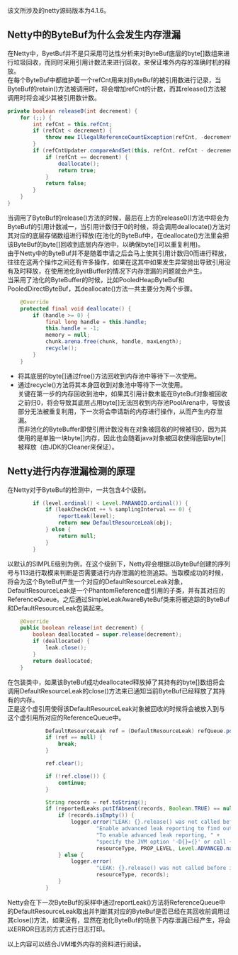 该文所涉及的netty源码版本为4.1.6。      

## Netty中的ByteBuf为什么会发生内存泄漏
在Netty中，ByetBuf并不是只采用可达性分析来对ByteBuf底层的byte[]数组来进行垃圾回收，而同时采用引用计数法来进行回收，来保证堆外内存的准确时机的释放。    
在每个ByteBuf中都维护着一个refCnt用来对ByteBuf的被引用数进行记录，当ByteBuf的retain()方法被调用时，将会增加refCnt的计数，而其release()方法被调用时将会减少其被引用数计数。     
```Java
private boolean release0(int decrement) {
    for (;;) {
        int refCnt = this.refCnt;
        if (refCnt < decrement) {
            throw new IllegalReferenceCountException(refCnt, -decrement);
        }
        if (refCntUpdater.compareAndSet(this, refCnt, refCnt - decrement)) {
            if (refCnt == decrement) {
                deallocate();
                return true;
            }
            return false;
        }
    }
}
```
当调用了ByteBuf的release()方法的时候，最后在上方的release0()方法中将会为ByteBuf的引用计数减一，当引用计数归于0的时候，将会调用deallocate()方法对其对应的底层存储数组进行释放(在池化的ByteBuf中，在deallocate()方法里会把该ByteBuf的byte[]回收到底层内存池中，以确保byte[]可以重复利用)。     
由于Netty中的ByteBuf并不是随着申请之后会马上使其引用计数归0而进行释放，往往在这两个操作之间还有许多操作，如果在这其中如果发生异常抛出导致引用没有及时释放，在使用池化ByetBuffer的情况下内存泄漏的问题就会产生。      
当采用了池化的ByteBuffer的时候，比如PooledHeapByteBuf和PooledDirectByteBuf，其deallocate()方法一共主要分为两个步骤。   
```Java
    @Override
    protected final void deallocate() {
        if (handle >= 0) {
            final long handle = this.handle;
            this.handle = -1;
            memory = null;
            chunk.arena.free(chunk, handle, maxLength);
            recycle();
        }
    }
```  
- 将其底层的byte[]通过free()方法回收到内存池中等待下一次使用。   
- 通过recycle()方法将其本身回收到对象池中等待下一次使用。   
关键在第一步的内存回收到池中，如果其引用计数未能在ByteBuf对象被回收之前归0，将会导致其底层占用byte[]无法回收到内存池PoolArena中，导致该部分无法被重复利用，下一次将会申请新的内存进行操作，从而产生内存泄漏。         
而非池化的ByteBuffer即使引用计数没有在对象被回收的时候被归0，因为其使用的是单独一块byte[]内存，因此也会随着java对象被回收使得底层byte[]被释放（由JDK的Cleaner来保证）。     

## Netty进行内存泄漏检测的原理
在Netty对于ByteBuf的检测中，一共包含4个级别。
```Java
        if (level.ordinal() < Level.PARANOID.ordinal()) {
            if (leakCheckCnt ++ % samplingInterval == 0) {
                reportLeak(level);
                return new DefaultResourceLeak(obj);
            } else {
                return null;
            }
        }
```
以默认的SIMPLE级别为例，在这个级别下，Netty将会根据以ByteBuf创建的序列号与113进行取模来判断是否需要进行内存泄漏的检测追踪。当取模成功的时候，将会为这个ByteBuf产生一个对应的DefaultResourceLeak对象，DefaultResourceLeak是一个PhantomReference虚引用的子类，并有其对应的ReferenceQueue。之后通过SimpleLeakAwareByteBuf类来将被追踪的ByteBuf和DefaultResourceLeak包装起来。
```Java
    @Override
    public boolean release(int decrement) {
        boolean deallocated = super.release(decrement);
        if (deallocated) {
            leak.close();
        }
        return deallocated;
    }
```
在包装类中，如果该ByteBuf成功deallocated释放掉了其持有的byte[]数组将会调用DefaultResourceLeak的close()方法来已通知当前ByteBuf已经释放了其持有的内存。      
正是这个虚引用使得该DefaultResourceLeak对象被回收的时候将会被放入到与这个虚引用所对应的ReferenceQueue中。
```Java
            DefaultResourceLeak ref = (DefaultResourceLeak) refQueue.poll();
            if (ref == null) {
                break;
            }

            ref.clear();

            if (!ref.close()) {
                continue;
            }

            String records = ref.toString();
            if (reportedLeaks.putIfAbsent(records, Boolean.TRUE) == null) {
                if (records.isEmpty()) {
                    logger.error("LEAK: {}.release() was not called before it's garbage-collected. " +
                            "Enable advanced leak reporting to find out where the leak occurred. " +
                            "To enable advanced leak reporting, " +
                            "specify the JVM option '-D{}={}' or call {}.setLevel()",
                            resourceType, PROP_LEVEL, Level.ADVANCED.name().toLowerCase(), simpleClassName(this));
                } else {
                    logger.error(
                            "LEAK: {}.release() was not called before it's garbage-collected.{}",
                            resourceType, records);
                }
            }
```
Netty会在下一次ByteBuf的采样中通过reportLeak()方法将ReferenceQueue中的DefaultResourceLeak取出并判断其对应的ByteBuf是否已经在其回收前调用过其close()方法，如果没有，显然在池化ByteBuf的场景下内存泄漏已经产生，将会以ERROR日志的方式进行日志打印。   

以上内容可以结合JVM堆外内存的资料进行阅读。